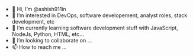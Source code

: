 - 👋 Hi, I’m @ashish911in
- 👀 I’m interested in DevOps, software developement, analyst roles, stack development, etc
- 🌱 I’m currently learning software development stuff with JavaScript, NodeJs, Python, HTML, etc...
- 💞️ I’m looking to collaborate on ...
- 📫 How to reach me ...

<!---
ashish911in/ashish911in is a ✨ special ✨ repository because its `README.md` (this file) appears on your GitHub profile.
You can click the Preview link to take a look at your changes.
--->
